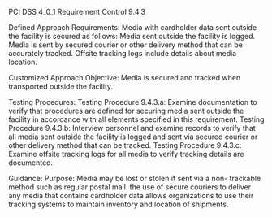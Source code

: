 PCI DSS 4_0_1 Requirement Control 9.4.3

Defined Approach Requirements:
Media with cardholder data sent outside the facility is secured as follows: Media sent outside the facility is logged. Media is sent by secured courier or other delivery method that can be accurately tracked. Offsite tracking logs include details about media location.

Customized Approach Objective:
Media is secured and tracked when transported outside the facility.

Testing Procedures:
Testing Procedure 9.4.3.a: Examine documentation to verify that procedures are defined for securing media sent outside the facility in accordance with all elements specified in this requirement.
Testing Procedure 9.4.3.b: Interview personnel and examine records to verify that all media sent outside the facility is logged and sent via secured courier or other delivery method that can be tracked.
Testing Procedure 9.4.3.c: Examine offsite tracking logs for all media to verify tracking details are documented.

Guidance:
Purpose: Media may be lost or stolen if sent via a non- trackable method such as regular postal mail. the use of secure couriers to deliver any media that contains cardholder data allows organizations to use their tracking systems to maintain inventory and location of shipments.